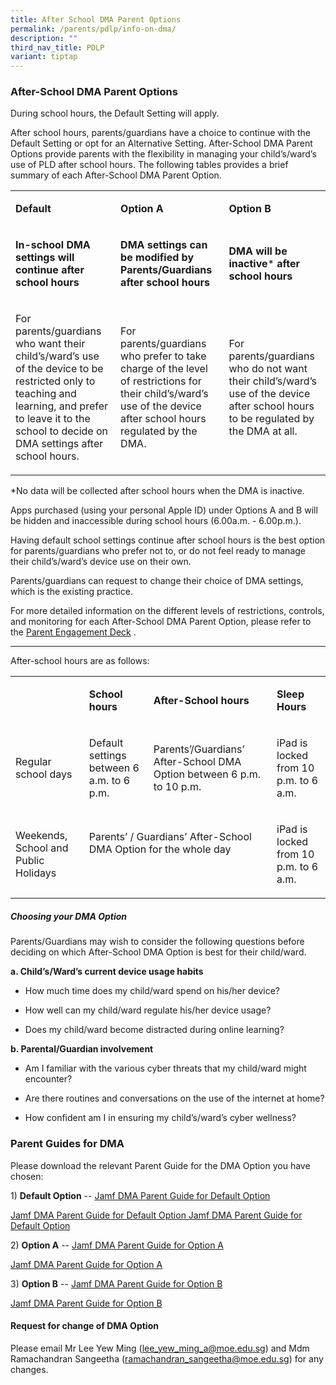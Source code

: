```yaml
---
title: After School DMA Parent Options
permalink: /parents/pdlp/info-on-dma/
description: ""
third_nav_title: PDLP
variant: tiptap
---
```

<h3>After-School DMA Parent Options</h3>
<p>During school hours, the Default Setting will apply.</p>
<p>After school hours, parents/guardians have a choice to continue with the
Default Setting or opt for an Alternative Setting. After-School DMA Parent
Options provide parents with the flexibility in managing your child’s/ward’s
use of PLD after school hours. The following tables provides a brief summary
of each After-School DMA Parent Option.</p>
<table style="minWidth: 75px">
<colgroup>
<col>
<col>
<col>
</colgroup>
<tbody>
<tr>
<td rowspan="1" colspan="1">
<p><strong>Default</strong>
</p>
</td>
<td rowspan="1" colspan="1">
<p><strong>Option A</strong>
</p>
</td>
<td rowspan="1" colspan="1">
<p><strong>Option B</strong>
</p>
</td>
</tr>
<tr>
<td rowspan="1" colspan="1">
<p><strong>In-school DMA settings will continue after school hours</strong>
</p>
</td>
<td rowspan="1" colspan="1">
<p><strong>DMA settings can be modified by Parents/Guardians after school hours</strong>
</p>
</td>
<td rowspan="1" colspan="1">
<p><strong>DMA will be inactive</strong>*<strong> after school hours</strong>
</p>
</td>
</tr>
<tr>
<td rowspan="1" colspan="1">
<p>For parents/guardians who want their child’s/ward’s use of the device
to be restricted only to teaching and learning, and prefer to leave it
to the school to decide on DMA settings after school hours.</p>
</td>
<td rowspan="1" colspan="1">
<p>For parents/guardians who prefer to take charge of the level of restrictions
for their child’s/ward’s use of the device after school hours regulated
by the DMA.</p>
</td>
<td rowspan="1" colspan="1">
<p>For parents/guardians who do not want their child’s/ward’s use of the
device after school hours to be regulated by the DMA at all.</p>
</td>
</tr>
</tbody>
</table>
<p>*No data will be collected after school hours when the DMA is inactive.</p>
<p>Apps purchased (using your personal Apple ID) under Options A and B will
be hidden and inaccessible during school hours (6.00a.m. - 6.00p.m.).</p>
<p>Having default school settings continue after school hours is the best
option for parents/guardians who prefer not to, or do not feel ready to
manage their child’s/ward’s device use on their own.</p>
<p>Parents/guardians can request to change their choice of DMA settings,
which is the existing practice.</p>
<p>For more detailed information on the different levels of restrictions,
controls, and monitoring for each After-School DMA Parent Option, please
refer to the <a href="/parents/pdlp/parents-engagement-slides/" rel="noopener noreferrer nofollow" target="_blank"><u>Parent Engagement Deck</u></a>&nbsp;.</p>
<hr>
<p>After-school hours are as follows:</p>
<table style="minWidth: 100px">
<colgroup>
<col>
<col>
<col>
<col>
</colgroup>
<tbody>
<tr>
<td rowspan="1" colspan="1">
<p><strong>&nbsp;</strong>
</p>
</td>
<td rowspan="1" colspan="1">
<p><strong>School hours</strong>
</p>
</td>
<td rowspan="1" colspan="1">
<p><strong>After-School hours</strong>
</p>
</td>
<td rowspan="1" colspan="1">
<p><strong>Sleep Hours</strong>
</p>
</td>
</tr>
<tr>
<td rowspan="1" colspan="1">
<p>Regular school days</p>
</td>
<td rowspan="1" colspan="1">
<p>Default settings between 6 a.m. to 6 p.m.</p>
</td>
<td rowspan="1" colspan="1">
<p>Parents’/Guardians’ After-School DMA Option between 6 p.m. to 10 p.m.</p>
</td>
<td rowspan="1" colspan="1">
<p>iPad is locked from 10 p.m. to 6 a.m.</p>
</td>
</tr>
<tr>
<td rowspan="1" colspan="1">
<p>Weekends, School and Public Holidays</p>
</td>
<td rowspan="1" colspan="2">
<p>Parents’ / Guardians’ After-School DMA Option for the whole day</p>
<p>&nbsp;</p>
</td>
<td rowspan="1" colspan="1">
<p>iPad is locked from 10 p.m. to 6 a.m.</p>
</td>
</tr>
</tbody>
</table>
<h5>Choosing your DMA Option</h5>
<p>Parents/Guardians may wish to consider the following questions before
deciding on which After-School DMA Option is best for their child/ward.&nbsp;</p>
<p><strong>a. Child’s/Ward’s current device usage habits</strong>
</p>
<ul data-tight="true" class="tight">
<li>
<p>How much time does my child/ward spend on his/her device?</p>
</li>
<li>
<p>How well can my child/ward regulate his/her device usage?</p>
</li>
<li>
<p>Does my child/ward become distracted during online learning?</p>
</li>
</ul>
<p><strong>b. Parental/Guardian involvement</strong>
</p>
<ul data-tight="true" class="tight">
<li>
<p>Am I familiar with the various cyber threats that my child/ward might
encounter?</p>
</li>
<li>
<p>Are there routines and conversations on the use of the internet at home?</p>
</li>
<li>
<p>How confident am I in ensuring my child’s/ward’s cyber wellness?</p>
</li>
</ul>
<h3>Parent Guides for DMA</h3>
<p>Please download the relevant Parent Guide for the DMA Option you have
chosen:</p>
<p>1)&nbsp;<strong>Default Option</strong>&nbsp;-- <a href="https://for.edu.sg/default" rel="noopener nofollow" target="_blank">Jamf DMA Parent Guide for Default Option</a>
</p>
<p></p>
<p><a href="/files/Parents/PDLP/2025_Jamf_DMA_Default_Parent_Guide.pdf" rel="noopener nofollow" target="_blank">Jamf DMA Parent Guide for Default Option Jamf DMA Parent Guide for Default Option</a>
</p>
<p>2)&nbsp;<strong>Option A</strong>&nbsp;-- <a href="https://for.edu.sg/option-a" rel="noopener nofollow" target="_blank">Jamf DMA Parent Guide for Option A </a> 
</p>
<p></p>
<p><a href="/files/Parents/PDLP/2025_Jamf_DMA_Option_A_Parent_Guide.pdf" rel="noopener nofollow" target="_blank">Jamf DMA Parent Guide for Option A</a>
</p>
<p>3)&nbsp;<strong>Option B</strong>&nbsp;-- <a href="https://for.edu.sg/option-b" rel="noopener nofollow" target="_blank">Jamf DMA Parent Guide for Option B</a>
</p>
<p></p>
<p><a href="/files/Parents/PDLP/2025_Jamf_DMA_Option_B_Parent_Guide.pdf" rel="noopener nofollow" target="_blank">Jamf DMA Parent Guide for Option B</a>
</p>
<h4>Request for change of DMA Option&nbsp;</h4>
<p>Please email Mr Lee Yew Ming&nbsp;(<a href="mailto:lee_yew_ming_a@moe.edu.sg" rel="noopener noreferrer nofollow" target="_blank">lee_yew_ming_a@moe.edu.sg</a>)
and Mdm Ramachandran Sangeetha (<a href="mailto:ramachandran_sangeetha@moe.edu.sg" rel="noopener noreferrer nofollow" target="_blank">ramachandran_sangeetha@moe.edu.sg</a>)&nbsp;for
any changes.</p>